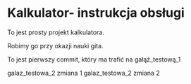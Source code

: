 # Kalkulator- instrukcja obsługi

To jest prosty projekt kalkulatora.

Robimy go przy okazji nauki gita. 

To jest pierwszy commit, który ma trafić na gałąź_testową_1

galaz_testowa_2 zmiana 1
galaz_testowa_2 zmiana 2

